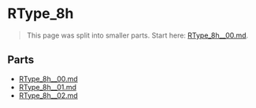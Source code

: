 # RType_8h

> This page was split into smaller parts. Start here: [RType_8h__00.md](RType_8h__00.md).

## Parts

- [RType_8h__00.md](RType_8h__00.md)
- [RType_8h__01.md](RType_8h__01.md)
- [RType_8h__02.md](RType_8h__02.md)

